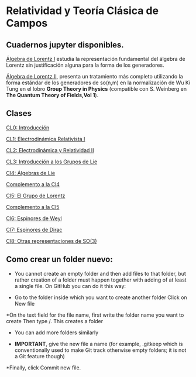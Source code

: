 # Relatividad y Teoría Clásica de Campos

## Cuadernos jupyter disponibles.

[Álgebra de Lorentz I](notebooks/Álgebra_de_Lorentz_so(3).ipynb) estudia la representación fundamental del álgebra de Lorentz sin justificación alguna para la forma de los generadores.

[Álgebra de Lorentz II](notebooks/so(3)_intermedio.ipynb), presenta un tratamiento más completo utilizando la forma estándar de los generadores de so(n,m) en la normalización de Wu Ki Tung en el lobro **Group Theory in Physics** (compatible con S. Weinberg en **The Quantum Theory of Fields,Vol 1**). 
 

## Clases

[CL0: Introducción](clases/CLASE_0_Intro_Rel_II_1_Welcome.pdf)

[CL1: Electrodinámica Relativista I](clases/CLASE_I_Intro_Rel_II_1_Maxwell_I.pdf)

[CL2: Electrodinámica y Relatividad II](clases/CLASE_2_Intro_Rel_II_1_Maxwell_II.pdf)

[CL3: Introducción a los Grupos de Lie](clases/CLASE_3_Intro_Rel_II_Lie_Groups.pdf)

[Cl4: Álgebras de Lie](clases/CLASE_4_Intro_Rel_II_Lie_Algebras.pdf)

[Complemento a la Cl4](clases/CLASE_4_5_Intro_Rel_II_Lie_Algebra_Generators.pdf)

[Cl5: El Grupo de Lorentz](clases/Clase_5_Intro_Rel_II_EL_Grupo_de_Lorentz.pdf)

[Complemento a la Cl5](clases/Clase_5_5_Intro_Rel_II_EL_Grupo_de_Lorentz.pdf)

[Cl6: Espinores de Weyl](clases/Clase_6_Intro_Rel_II_Espinores_de_Weyl.pdf)

[Cl7: Espinores de Dirac](clases/Clase_7_Intro_Rel_II_Espinores__de_Dirac.pdf)

[Cl8: Otras representaciones de SO(3)](clases/Clase_8_Intro_Rel_II_Otras_Representaciones_del_G__de_Lorentz.pdf)

## Como crear un folder nuevo:

* You cannot create an empty folder and then add files to that folder, but rather creation of a folder must happen together with adding of at least a single file. On GitHub you can do it this way:

* Go to the folder inside which you want to create another folder
Click on New file

*On the text field for the file name, first write the folder name you want to create
Then type /. This creates a folder

* You can add more folders similarly

* **IMPORTANT**, give the new file a name (for example, .gitkeep which is conventionally used to make Git track otherwise empty folders; it is not a Git feature though)

*Finally, click Commit new file.
